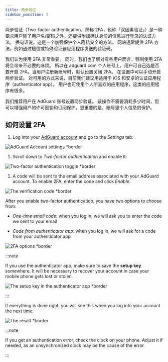 ```yaml
---
title: 两步验证
sidebar_position: 3
---
```


两步验证（Two-factor authentication，简称 2FA，也称「双因素验证」）是一种要求用户除了用户名/密码之外，还提供附加确认身份的信息进行登录的认证方法。 换句话说，这是一个加强保护个人隐私安全的方法。 网站通常提供 2FA 方法，例如通过短信或特殊验证器应用程序发送的验证码。

我们认为使用 2FA 非常重要。 同时，我们也了解对有些用户而言，强制使用 2FA 将会带来不必要的麻烦。 所以在 adguard.com 个人账号上，用户可自己选是否要开启 2FA。当用户注册新账号时，默认设置关闭 2FA。 在设置中可以手动开启两步验证。 对可用的方式来说，目前我们建议用适用于 iOS 和安卓的认证应用程序（authenticator app）。 用户也可使用个人所喜欢的应用程序，这类的应用程序有很多。

我们推荐用户在 AdGuard 账号设置两步验证。 该操作不需要消耗多少时间，但可以增强用户的许可密钥和订阅保护，更重要的是，账号里个人信息的保护。

## 如何设置 2FA

1. Log into your [AdGuard account](https://auth.adguard.com/login.html) and go to the *Settings* tab:

 ![AdGuard Account settings *border](https://cdn.adtidy.org/content/kb/ad_blocker/general/2fa_1.png)

1. Scroll down to *Two-factor authentication* and enable it:

 ![Two-factor authentication toggle *border](https://cdn.adtidy.org/content/kb/ad_blocker/general/2fa_2.png)

1. A code will be sent to the email address associated with your AdGuard account. To enable 2FA, enter the code and click *Enable*.

 ![The verification code *border](https://cdn.adtidy.org/content/kb/ad_blocker/general/2fa_3.png?)

After you enable two-factor authentication, you have two options to choose from:

- *One-time email code*: when you log in, we will ask you to enter the code we sent to your email

- *Code from authenticator app*: when you log in, we will ask for a code from your authenticator app

![2FA options *border](https://cdn.adtidy.org/content/kb/ad_blocker/general/2fa_4.png)

:::note

If you use the authenticator app, make sure to save the **setup key** somewhere. It will be necessary to recover your account in case your mobile phone gets lost or stolen.

![The setup key in the authenticator app *border](https://cdn.adtidy.org/content/kb/ad_blocker/general/setup_key.png)

:::

If everything is done right, you will see this when you log into your account the next time:

![The result *border](https://cdn.adtidy.org/content/kb/ad_blocker/general/2fa_5.png)

:::note

If you get an authentication error, check the clock on your phone. Adjust it if needed, as an unsynchronized clock may be the cause of the error.

:::
